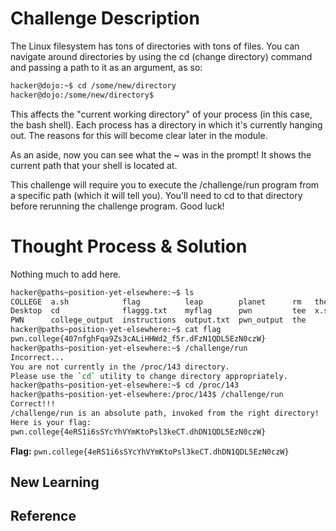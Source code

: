 # Challenge Description
The Linux filesystem has tons of directories with tons of files. You can navigate around directories by using the cd (change directory) command and passing a path to it as an argument, as so:
```bash
hacker@dojo:~$ cd /some/new/directory
hacker@dojo:/some/new/directory$
```
This affects the "current working directory" of your process (in this case, the bash shell). Each process has a directory in which it's currently hanging out. The reasons for this will become clear later in the module.

As an aside, now you can see what the ~ was in the prompt! It shows the current path that your shell is located at.

This challenge will require you to execute the /challenge/run program from a specific path (which it will tell you). You'll need to cd to that directory before rerunning the challenge program. Good luck!
# Thought Process & Solution
Nothing much to add here.
```bash
hacker@paths~position-yet-elsewhere:~$ ls
COLLEGE  a.sh            flag          leap        planet      rm   the-flag
Desktop  cd              flaggg.txt    myflag      pwn         tee  x.sh
PWN      college_output  instructions  output.txt  pwn_output  the
hacker@paths~position-yet-elsewhere:~$ cat flag
pwn.college{407nfghFqa9Zs3cALiHHWd2_f5r.dFzN1QDL5EzN0czW}
hacker@paths~position-yet-elsewhere:~$ /challenge/run
Incorrect...
You are not currently in the /proc/143 directory.
Please use the `cd` utility to change directory appropriately.
hacker@paths~position-yet-elsewhere:~$ cd /proc/143
hacker@paths~position-yet-elsewhere:/proc/143$ /challenge/run
Correct!!!
/challenge/run is an absolute path, invoked from the right directory!
Here is your flag:
pwn.college{4eRS1i6sSYcYhVYmKtoPsl3keCT.dhDN1QDL5EzN0czW}
```
**Flag:** `pwn.college{4eRS1i6sSYcYhVYmKtoPsl3keCT.dhDN1QDL5EzN0czW}`
## New Learning
## Reference
